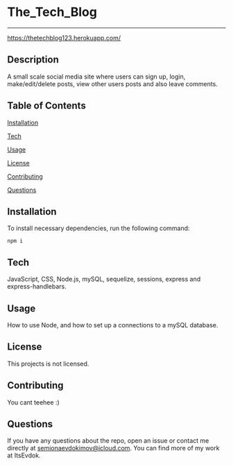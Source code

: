 # The_Tech_Blog
---

https://thetechblog123.herokuapp.com/

## Description

A small scale social media site where users can sign up, login, make/edit/delete posts, view other users posts and also leave comments.

## Table of Contents

[Installation](#installation)

[Tech](#tech)

[Usage](#usage)

[License](#license)

[Contributing](#contributing)

[Questions](#questions)

## Installation

To install necessary dependencies, run the following command:

    npm i

## Tech

JavaScript, CSS, Node.js, mySQL, sequelize, sessions, express and express-handlebars.
## Usage

How to use Node, and how to set up a connections to a mySQL database.

## License

This projects is not licensed.

## Contributing
You cant teehee :)
    
## Questions 

If you have any questions about the repo, open an issue or contact me directly at semionaevdokimov@icloud.com. You can find more of my work at ItsEvdok.
 
